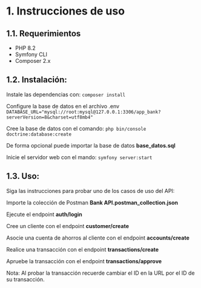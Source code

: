 # 1. Instrucciones de uso

## 1.1. Requerimientos
- PHP 8.2
- Symfony CLI
- Composer 2.x

## 1.2. Instalación:
Instale las dependencias con:
``composer install``

Configure la base de datos en el archivo .env
``DATABASE_URL="mysql://root:mysql@127.0.0.1:3306/app_bank?serverVersion=8&charset=utf8mb4"``

Cree la base de datos con el comando:
``php bin/console doctrine:database:create``

De forma opcional puede importar la base de datos **base_datos.sql**

Inicie el servidor web con el mando:
``symfony server:start``

## 1.3. Uso:
Siga las instrucciones para probar uno de los casos de uso del API:

Importe la colección de Postman **Bank API.postman_collection.json**

Ejecute el endpoint **auth/login**

Cree un cliente con el endpoint **customer/create**

Asocie una cuenta de ahorros al cliente con el endpoint **accounts/create**

Realice una transacción con el endpoint **transactions/create**

Apruebe la transacción con el endpoint **transactions/approve**

Nota: Al probar la transacción recuerde cambiar el ID en la URL por el ID de su transacción.
